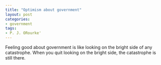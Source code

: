 ```yaml
---
title: "Optimism about government"
layout: post
categories:
- government
tags:
- P. J. ORourke'
---
```


Feeling good about government is like looking on the bright side of any catastrophe. When you quit looking on the bright side, the catastrophe is still there.